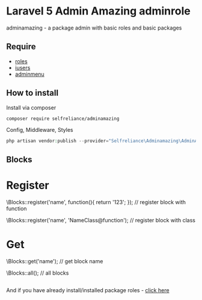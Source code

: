 # Laravel 5 Admin Amazing adminrole
adminamazing - a package admin with basic roles and basic packages

## Require

- [roles](https://github.com/selfrelianceme/fixroles)
- [iusers](http://github.com/selfrelianceme/iusers)
- [adminmenu](https://github.com/selfrelianceme/adminmenu)

## How to install

Install via composer
```
composer require selfreliance/adminamazing
```

Config, Middleware, Styles
```php
php artisan vendor:publish --provider="Selfreliance\Adminamazing\AdminAmazingServiceProvider" --force
```

## Blocks

# Register

\Blocks::register('name', function(){
	return '123';
}); // register block with function

\Blocks::register('name', 'NameClass@function'); // register block with class

# Get

\Blocks::get('name'); // get block name

\Blocks::all(); // all blocks

##

And if you have already install/installed package roles - [click here](https://github.com/selfrelianceme/fixroles/blob/master/README.md)
